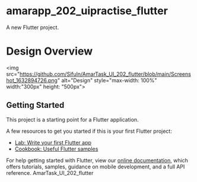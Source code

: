 # amarapp_202_uipractise_flutter

A new Flutter project.

# Design Overview

<img src="https://github.com/Sifuln/AmarTask_UI_202_flutter/blob/main/Screenshot_1632894726.png" alt="Design" style="max-width: 100%" width:"300px" height: "500px">

## Getting Started

This project is a starting point for a Flutter application.

A few resources to get you started if this is your first Flutter project:

- [Lab: Write your first Flutter app](https://flutter.dev/docs/get-started/codelab)
- [Cookbook: Useful Flutter samples](https://flutter.dev/docs/cookbook)

For help getting started with Flutter, view our
[online documentation](https://flutter.dev/docs), which offers tutorials,
samples, guidance on mobile development, and a full API reference.
AmarTask_UI_202_flutter
